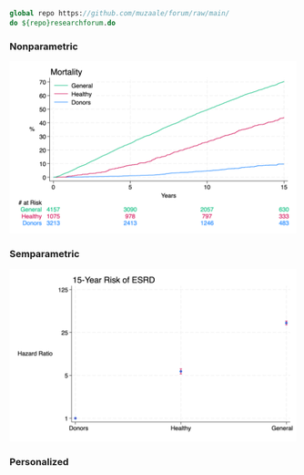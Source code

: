 ```stata
global repo https://github.com/muzaale/forum/raw/main/
do ${repo}researchforum.do
```
### Nonparametric
![](risk.png)

### Semparametric
![](hr.png)

### Personalized